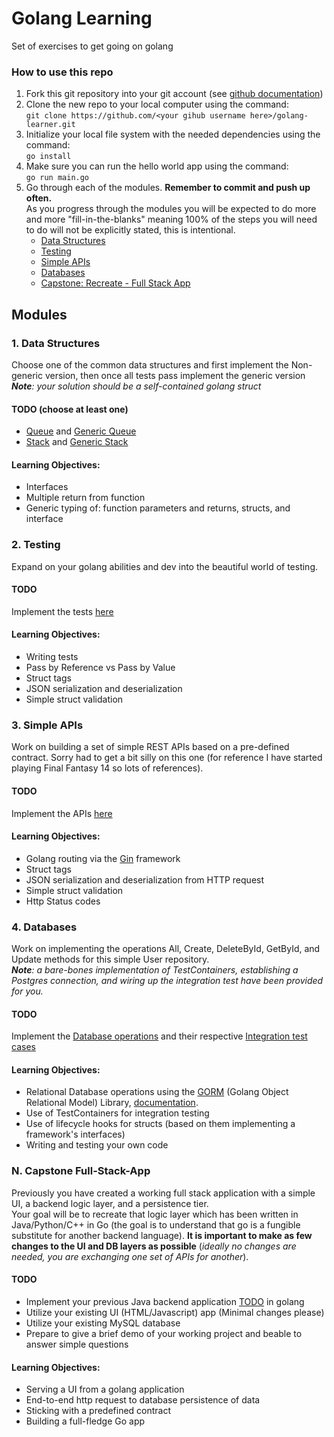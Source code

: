 # Golang Learning
Set of exercises to get going on golang
### How to use this repo
1. Fork this git repository into your git account (see [github documentation](https://docs.github.com/en/get-started/quickstart/fork-a-repo))
2. Clone the new repo to your local computer using the command:  
`git clone https://github.com/<your gihub username here>/golang-learner.git` 
3. Initialize your local file system with the needed dependencies using the command:  
`go install`
4. Make sure you can run the hello world app using the command:  
`go run main.go`
5. Go through each of the modules. __Remember to commit and push up often.__  
As you progress through the modules you will be expected to do more and more "fill-in-the-blanks" meaning 100% of the steps you will need to do will not be explicitly stated, this is intentional.
   - [Data Structures](#1-data-structures)
   - [Testing](#2-testing)
   - [Simple APIs](#3-simple-apis)  
   - [Databases](#4-databases)
   - [Capstone: Recreate - Full Stack App](#n-capstone-full-stack-app)

## Modules
### 1. Data Structures 
   Choose one of the common data structures and first implement the Non-generic version, then once all tests pass implement the generic version  
   *__Note__: your solution should be a self-contained golang struct*
   
   #### TODO (choose at least one)
   - [Queue](1/queue/queue.go) and [Generic Queue](1/queue/generic-version/generic-queue.go)
   - [Stack](1/stack/stack.go) and [Generic Stack](1/stack/generic-version/generic-stack.go)
   
   #### Learning Objectives:
   - Interfaces
   - Multiple return from function
   - Generic typing of: function parameters and returns, structs, and interface
### 2. Testing
   Expand on your golang abilities and dev into the beautiful world of testing.  
   
   #### TODO
   Implement the tests [here](2/learn-to-test_test.go)

   #### Learning Objectives:
  - Writing tests
  - Pass by Reference vs Pass by Value
  - Struct tags
  - JSON serialization and deserialization
  - Simple struct validation
### 3. Simple APIs
   Work on building a set of simple REST APIs based on a pre-defined contract.
   Sorry had to get a bit silly on this one (for reference I have started playing Final Fantasy 14 so lots of references). 

   #### TODO
   Implement the APIs [here](3/api.go)

  #### Learning Objectives:
  - Golang routing via the [Gin](https://github.com/gin-gonic/gin) framework
  - Struct tags
  - JSON serialization and deserialization from HTTP request
  - Simple struct validation
  - Http Status codes
### 4. Databases
   Work on implementing the operations All, Create, DeleteById, GetById, and Update methods for this simple User repository.  
   *__Note__: a bare-bones implementation of TestContainers, establishing a Postgres connection, and wiring up the integration test have been provided for you.*  
   
   #### TODO
   Implement the [Database operations](4/repository.go) and their respective [Integration test cases](4/repository_test.go)

  #### Learning Objectives:
  - Relational Database operations using the [GORM](https://github.com/go-gorm/gorm) (Golang Object Relational Model) Library, [documentation](https://gorm.io).
  - Use of TestContainers for integration testing
  - Use of lifecycle hooks for structs (based on them implementing a framework's interfaces)
  - Writing and testing your own code
### N. Capstone Full-Stack-App
   Previously you have created a working full stack application with a simple UI, a backend logic layer, and a persistence tier.  
   Your goal will be to recreate that logic layer which has been written in Java/Python/C++ in Go 
   (the goal is to understand that go is a fungible substitute for another backend language).
   __It is important to make as few changes to the UI and DB layers as possible__ (*ideally no changes are needed, 
   you are exchanging one set of APIs for another*).

   #### TODO
   - Implement your previous Java backend application [TODO]() in golang
   - Utilize your existing UI (HTML/Javascript) app (Minimal changes please)
   - Utilize your existing MySQL database
   - Prepare to give a brief demo of your working project and beable to answer simple questions

  #### Learning Objectives:
  - Serving a UI from a golang application
  - End-to-end http request to database persistence of data
  - Sticking with a predefined contract
  - Building a full-fledge Go app
   